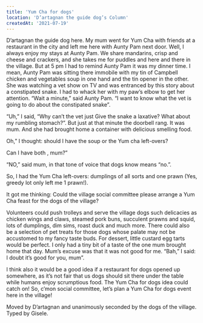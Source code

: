 ```yaml
---
title: 'Yum Cha for dogs'
location: 'D’artagnan the guide dog’s Column'
createdAt: '2021-07-19'
---
```

D’artagnan the guide dog here. My mum went for Yum Cha with friends at a restaurant in the city and left me here with Aunty Pam next door. Well, I always enjoy my stays at Aunty Pam. We share mandarins, crisp and cheese and crackers, and she takes me for puddles and here and there in the village. But at 5 pm I had to remind Aunty Pam it was my dinner time. I mean, Aunty Pam was sitting there immobile with my tin of Campbell chicken and vegetables soup in one hand and the tin opener in the other. She was watching a vet show on TV and was entranced by this story about a constipated snake. I had to whack her with my paw’s elbow to get her attention. “Wait a minute,” said Aunty Pam. “I want to know what the vet is going to do about the constipated snake”.

“Uh,” I said, “Why can’t the vet just Give the snake a laxative? What about my rumbling stomach?”.
But just at that minute the doorbell rang. It was mum. And she had brought home a container with delicious smelling food.

Oh,” I thought: should I have the soup or the Yum cha left-overs?

Can I have both , mum?”

“NO,” said mum, in that tone of voice that dogs know means “no.”.

So, I had the Yum Cha left-overs: dumplings of all sorts and one prawn (Yes, greedy lot only left me 1 prawn!).

It got me thinking: Could the village social committee please arrange a Yum Cha feast for the dogs of the village?

Volunteers could push trolleys and serve the village dogs such delicacies as chicken wings and claws, steamed pork buns, succulent prawns and squid, lots of dumplings, dim sims, roast duck and much more. There could also be a selection of pet treats for those dogs whose palate may not be accustomed to my fancy taste buds. For dessert, little custard egg tarts would be perfect. I only had a tiny bit of a taste of the one mum brought home that day. Mum’s excuse was that it was not good for me. “Bah,” I said: I doubt it’s good for you, mum”.

I think also it would be a good idea if a restaurant for dogs opened up somewhere, as it’s not fair that us dogs should sit there under the table while humans enjoy scrumptious food.
The Yum Cha for dogs idea could catch on! So, c’mon social committee, let’s plan a Yum Cha for dogs event here in the village!

Moved by D’artagnan and unanimously seconded by the dogs of the village. Typed by Gisele.
